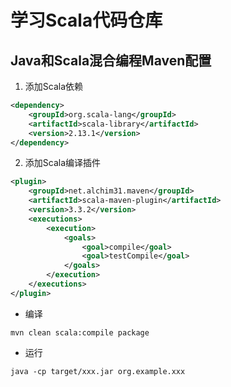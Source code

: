 # 学习Scala代码仓库
## Java和Scala混合编程Maven配置
1. 添加Scala依赖
```xml
<dependency>
    <groupId>org.scala-lang</groupId>
    <artifactId>scala-library</artifactId>
    <version>2.13.1</version>
</dependency>
```
2. 添加Scala编译插件
```xml
<plugin>
    <groupId>net.alchim31.maven</groupId>
    <artifactId>scala-maven-plugin</artifactId>
    <version>3.3.2</version>
    <executions>
        <execution>
            <goals>
                <goal>compile</goal>
                <goal>testCompile</goal>
            </goals>
        </execution>
    </executions>
</plugin>
```

* 编译
```shell script
mvn clean scala:compile package
```

* 运行
```shell script
java -cp target/xxx.jar org.example.xxx
```

